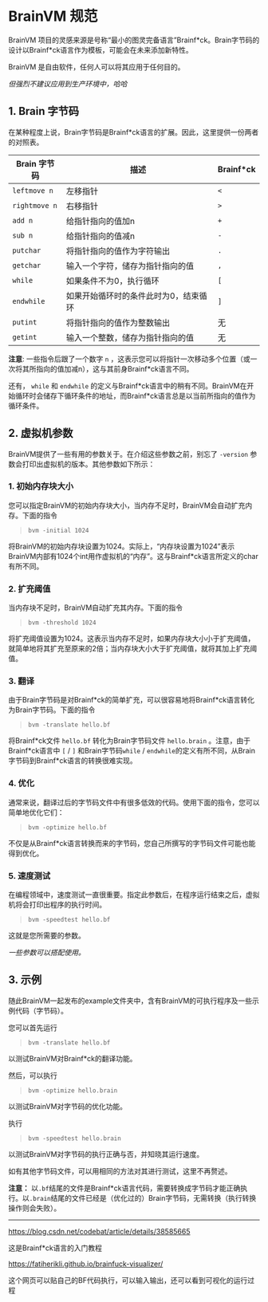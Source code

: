 # BrainVM 规范
BrainVM 项目的灵感来源是号称“最小的图灵完备语言”Brainf\*ck。Brain字节码的设计以Brainf\*ck语言作为模板，可能会在未来添加新特性。

BrainVM 是自由软件，任何人可以将其应用于任何目的。


*但强烈不建议应用到生产环境中，哈哈*

## 1. Brain 字节码
在某种程度上说，Brain字节码是Brainf\*ck语言的扩展。因此，这里提供一份两者的对照表。

| Brain 字节码    |  描述                              | Brainf\*ck |
| -------------- | --------------------------------- | ---------  |
| `leftmove n`   | 左移指针                            | `<`        |
| `rightmove n`  | 右移指针                            | `>`        |
| `add n`        | 给指针指向的值加n                    | `+`        |
| `sub n`        | 给指针指向的值减n                    | `-`        |
| `putchar`      | 将指针指向的值作为字符输出             | `.`        |
| `getchar`      | 输入一个字符，储存为指针指向的值        | `,`        |
| `while`        | 如果条件不为0，执行循环               | `[`        |
| `endwhile`     | 如果开始循环时的条件此时为0，结束循环    | `]`        |
| `putint`       | 将指针指向的值作为整数输出             | 无         |
| `getint`       | 输入一个整数，储存为指针指向的值        | 无         |

**注意**: 一些指令后跟了一个数字 `n` ，这表示您可以将指针一次移动多个位置（或一次将其所指向的值加减n），这与其前身Brainf\*ck语言不同。

还有， `while` 和 `endwhile` 的定义与Brainf\*ck语言中的稍有不同。BrainVM在开始循环时会储存下循环条件的地址，而Brainf\*ck语言总是以当前所指向的值作为循环条件。

## 2. 虚拟机参数
BrainVM提供了一些有用的参数关于。在介绍这些参数之前，别忘了 `-version` 参数会打印出虚拟机的版本。其他参数如下所示：

### **1. 初始内存块大小**
您可以指定BrainVM的初始内存块大小，当内存不足时，BrainVM会自动扩充内存。下面的指令
> `bvm -initial 1024`

将BrainVM的初始内存块设置为1024。实际上，“内存块设置为1024”表示BrainVM内部有1024个int用作虚拟机的“内存”。这与Brainf\*ck语言所定义的char有所不同。

### **2. 扩充阈值**
当内存块不足时，BrainVM自动扩充其内存。下面的指令
> `bvm -threshold 1024`

将扩充阈值设置为1024。这表示当内存不足时，如果内存块大小小于扩充阈值，就简单地将其扩充至原来的2倍；当内存块大小大于扩充阈值，就将其加上扩充阈值。

### **3. 翻译**
由于Brain字节码是对Brainf\*ck的简单扩充，可以很容易地将Brainf\*ck语言转化为Brain字节码。下面的指令
> `bvm -translate hello.bf`

将Brainf\*ck文件 `hello.bf` 转化为Brain字节码文件 `hello.brain` 。注意，由于Brainf\*ck语言中 `[` / `]` 和Brain字节码`while` / `endwhile`的定义有所不同，从Brain字节码到Brainf\*ck语言的转换很难实现。


### **4. 优化**
通常来说，翻译过后的字节码文件中有很多低效的代码。使用下面的指令，您可以简单地优化它们：
> `bvm -optimize hello.bf`

不仅是从Brainf\*ck语言转换而来的字节码，您自己所撰写的字节码文件可能也能得到优化。

### **5. 速度测试**
在编程领域中，速度测试一直很重要。指定此参数后，在程序运行结束之后，虚拟机将会打印出程序的执行时间。
> `bvm -speedtest hello.bf`

这就是您所需要的参数。

*一些参数可以搭配使用。*



## 3. 示例

随此BrainVM一起发布的example文件夹中，含有BrainVM的可执行程序及一些示例代码（字节码）。

您可以首先运行

> `bvm -translate hello.bf`

以测试BrainVM对Brainf\*ck的翻译功能。

然后，可以执行

> `bvm -optimize hello.brain`

以测试BrainVM对字节码的优化功能。

执行

> `bvm -speedtest hello.brain`

以测试BrainVM对字节码的执行正确与否，并知晓其运行速度。

如有其他字节码文件，可以用相同的方法对其进行测试，这里不再赘述。

**注意：** 以`.bf`结尾的文件是Brainf\*ck语言代码，需要转换成字节码才能正确执行。以`.brain`结尾的文件已经是（优化过的）Brain字节码，无需转换（执行转换操作则会失败）。

---

https://blog.csdn.net/codebat/article/details/38585665

这是Brainf*ck语言的入门教程

https://fatiherikli.github.io/brainfuck-visualizer/

这个网页可以贴自己的BF代码执行，可以输入输出，还可以看到可视化的运行过程

